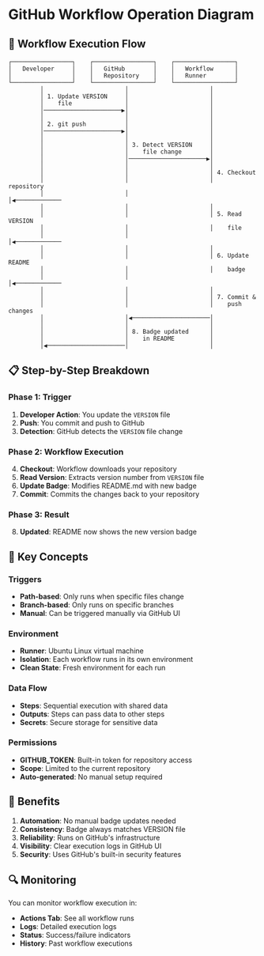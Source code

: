 # GitHub Workflow Operation Diagram

## 🔄 Workflow Execution Flow

```
┌─────────────────┐    ┌─────────────────┐    ┌─────────────────┐
│   Developer     │    │   GitHub        │    │   Workflow      │
│                 │    │   Repository    │    │   Runner        │
└─────────────────┘    └─────────────────┘    └─────────────────┘
         │                       │                       │
         │ 1. Update VERSION     │                       │
         │    file               │                       │
         │──────────────────────▶│                       │
         │                       │                       │
         │ 2. git push           │                       │
         │──────────────────────▶│                       │
         │                       │                       │
         │                       │ 3. Detect VERSION     │
         │                       │    file change        │
         │                       │──────────────────────▶│
         │                       │                       │
         │                       │                       │ 4. Checkout
         │                       │                       │    repository
         │                       │                       │◀─────────────
         │                       │                       │
         │                       │                       │ 5. Read VERSION
         │                       │                       │    file
         │                       │                       │◀─────────────
         │                       │                       │
         │                       │                       │ 6. Update README
         │                       │                       │    badge
         │                       │                       │◀─────────────
         │                       │                       │
         │                       │                       │ 7. Commit &
         │                       │                       │    push changes
         │                       │◀──────────────────────│
         │                       │                       │
         │                       │ 8. Badge updated      │
         │                       │    in README          │
         │◀──────────────────────│                       │
```

## 📋 Step-by-Step Breakdown

### **Phase 1: Trigger**
1. **Developer Action**: You update the `VERSION` file
2. **Push**: You commit and push to GitHub
3. **Detection**: GitHub detects the `VERSION` file change

### **Phase 2: Workflow Execution**
4. **Checkout**: Workflow downloads your repository
5. **Read Version**: Extracts version number from `VERSION` file
6. **Update Badge**: Modifies README.md with new badge
7. **Commit**: Commits the changes back to your repository

### **Phase 3: Result**
8. **Updated**: README now shows the new version badge

## 🔧 Key Concepts

### **Triggers**
- **Path-based**: Only runs when specific files change
- **Branch-based**: Only runs on specific branches
- **Manual**: Can be triggered manually via GitHub UI

### **Environment**
- **Runner**: Ubuntu Linux virtual machine
- **Isolation**: Each workflow runs in its own environment
- **Clean State**: Fresh environment for each run

### **Data Flow**
- **Steps**: Sequential execution with shared data
- **Outputs**: Steps can pass data to other steps
- **Secrets**: Secure storage for sensitive data

### **Permissions**
- **GITHUB_TOKEN**: Built-in token for repository access
- **Scope**: Limited to the current repository
- **Auto-generated**: No manual setup required

## 🎯 Benefits

1. **Automation**: No manual badge updates needed
2. **Consistency**: Badge always matches VERSION file
3. **Reliability**: Runs on GitHub's infrastructure
4. **Visibility**: Clear execution logs in GitHub UI
5. **Security**: Uses GitHub's built-in security features

## 🔍 Monitoring

You can monitor workflow execution in:
- **Actions Tab**: See all workflow runs
- **Logs**: Detailed execution logs
- **Status**: Success/failure indicators
- **History**: Past workflow executions 
